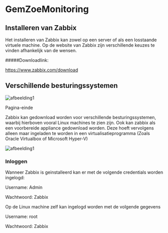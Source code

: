 # GemZoeMonitoring

## Installeren van Zabbix 

Het installeren van Zabbix kan zowel op een server of als een losstaande virtuele machine. Op de website van Zabbix zijn verschillende keuzes te vinden afhankelijk van de wensen. 

#####Downloadlink: 

https://www.zabbix.com/download 

 

## Verschillende besturingssystemen 
![afbeelding1](https://i.imgur.com/CjxN1sW.png)
 

 

Pagina-einde 

Zabbix kan gedownload worden voor verschillende besturingssystemen, waarbij hierboven vooral Linux machines te zien zijn. Ook kan zabbix als een voorbereide appliance gedownload worden. Deze hoeft vervolgens alleen maar ingeladen te worden in een virtualisatieprogramma (Zoals Oracle Virtualbox of Microsoft Hyper-V) 

![afbeelding1](https://i.imgur.com/Y5SzfmL.png) 

 

### Inloggen 

Wanneer Zabbix is geinstalleerd kan er met de volgende credentials worden ingelogd: 

Username: Admin 

Wachtwoord: Zabbix 

 

Op de Linux machine zelf kan ingelogd worden met de volgende gegevens 

Username: root 

Wachtwoord: Zabbix 

